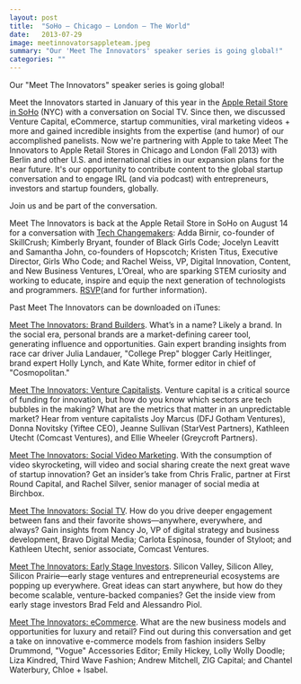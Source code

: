 ```yaml
---
layout: post
title:  "SoHo – Chicago – London – The World"
date:   2013-07-29
image: meetinnovatorsappleteam.jpeg
summary: "Our 'Meet The Innovators' speaker series is going global!"
categories: ""
---
```


Our "Meet The Innovators" speaker series is going global!

Meet the Innovators started in January of this year in the [Apple Retail Store in SoHo](http://www.apple.com/retail/soho/) (NYC) with a conversation on Social TV. Since then, we discussed Venture Capital, eCommerce, startup communities, viral marketing videos + more and gained incredible insights from the expertise (and humor) of our accomplished panelists. Now we're partnering with Apple to take Meet The Innovators to Apple Retail Stores in Chicago and London (Fall 2013) with Berlin and other U.S. and international cities in our expansion plans for the near future. It's our opportunity to contribute content to the global startup conversation and to engage IRL (and via podcast) with entrepreneurs, investors and startup founders, globally.



Join us and be part of the conversation.

Meet The Innovators is back at the Apple Retail Store in SoHo on August 14 for a conversation with [Tech Changemakers](http://www.eventbrite.com/e/meet-the-innovators-tech-changemakers-tickets-6281320599): Adda Birnir, co-founder of SkillCrush; Kimberly Bryant, founder of Black Girls Code; Jocelyn Leavitt and Samantha John, co-founders of Hopscotch; Kristen Titus, Executive Director, Girls Who Code; and Rachel Weiss, VP, Digital Innovation, Content, and New Business Ventures, L’Oreal, who are sparking STEM curiosity and working to educate, inspire and equip the next generation of technologists and programmers. [RSVP](http://www.eventbrite.com/e/meet-the-innovators-tech-changemakers-tickets-6281320599)(and for further information).



Past Meet The Innovators can be downloaded on iTunes:

[Meet The Innovators: Brand Builders](https://itunes.apple.com/ca/podcast/meet-innovators-brand-builders/id677548804?mt=2). What’s in a name? Likely a brand. In the social era, personal brands are a market-defining career tool, generating influence and opportunities. Gain expert branding insights from race car driver Julia Landauer, "College Prep" blogger Carly Heitlinger, brand expert Holly Lynch, and Kate White, former editor in chief of "Cosmopolitan."



[Meet The Innovators: Venture Capitalists](https://itunes.apple.com/ca/podcast/venture-capitalists-meet-innovators/id652220882?mt=2). Venture capital is a critical source of funding for innovation, but how do you know which sectors are tech bubbles in the making? What are the metrics that matter in an unpredictable market? Hear from venture capitalists Joy Marcus (DFJ Gotham Ventures), Donna Novitsky (Yiftee CEO), Jeanne Sullivan (StarVest Partners), Kathleen Utecht (Comcast Ventures), and Ellie Wheeler (Greycroft Partners).



[Meet The Innovators: Social Video Marketing](https://itunes.apple.com/ca/podcast/meet-innovators-social-video/id619522872?mt=2). With the consumption of video skyrocketing, will video and social sharing create the next great wave of startup innovation? Get an insider’s take from Chris Fralic, partner at First Round Capital, and Rachel Silver, senior manager of social media at Birchbox.



[Meet The Innovators: Social TV](https://itunes.apple.com/ca/podcast/social-tv-meet-the-innovators/id602342208?mt=2). How do you drive deeper engagement between fans and their favorite shows—anywhere, everywhere, and always? Gain insights from Nancy Jo, VP of digital strategy and business development, Bravo Digital Media; Carlota Espinosa, founder of Styloot; and Kathleen Utecht, senior associate, Comcast Ventures.



[Meet The Innovators: Early Stage Investors](https://itunes.apple.com/ca/podcast/meet-innovators-early-stage/id641676718?mt=2). Silicon Valley, Silicon Alley, Silicon Prairie—early stage ventures and entrepreneurial ecosystems are popping up everywhere. Great ideas can start anywhere, but how do they become scalable, venture-backed companies? Get the inside view from early stage investors Brad Feld and Alessandro Piol.



[Meet The Innovators: eCommerce](https://itunes.apple.com/ca/podcast/meet-innovators-e-commerce/id663433839?mt=2). What are the new business models and opportunities for luxury and retail? Find out during this conversation and get a take on innovative e-commerce models from fashion insiders Selby Drummond, "Vogue" Accessories Editor; Emily Hickey, Lolly Wolly Doodle; Liza Kindred, Third Wave Fashion; Andrew Mitchell, ZIG Capital; and Chantel Waterbury, Chloe + Isabel.

